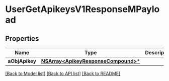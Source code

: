 # UserGetApikeysV1ResponseMPayload

## Properties
Name | Type | Description | Notes
------------ | ------------- | ------------- | -------------
**aObjApikey** | [**NSArray&lt;ApikeyResponseCompound&gt;***](ApikeyResponseCompound.md) |  | 

[[Back to Model list]](../README.md#documentation-for-models) [[Back to API list]](../README.md#documentation-for-api-endpoints) [[Back to README]](../README.md)


